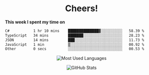 <h1 align="center">Cheers!</h1>

**This week I spent my time on**
<!--START_SECTION:waka-->

```txt
C#           1 hr 10 mins    ██████████████▓░░░░░░░░░░   58.39 %
TypeScript   34 mins         ███████░░░░░░░░░░░░░░░░░░   28.23 %
JSON         14 mins         ███░░░░░░░░░░░░░░░░░░░░░░   11.73 %
JavaScript   1 min           ▒░░░░░░░░░░░░░░░░░░░░░░░░   00.92 %
Other        0 secs          ░░░░░░░░░░░░░░░░░░░░░░░░░   00.53 %
```

<!--END_SECTION:waka-->

<p align="center"><img src="https://github-readme-stats.vercel.app/api/top-langs/?username=thnkrn&layout=compact&hide=html&theme=tokyonight" alt="Most Used Languages" /></p>

<p align="center"><img src="https://github-readme-stats.vercel.app/api?username=thnkrn&show_icons=true&count_private=true&theme=tokyonight&show=reviews&hide_rank=false&rank_icon=github" alt="GitHub Stats" /></p>

<!-- <p align="center"><a href="https://wakatime.com"><img src="https://wakatime.com/share/@thnkrn/40092326-d1bd-471b-89da-9a7c63939402.png" /></p>
 -->
